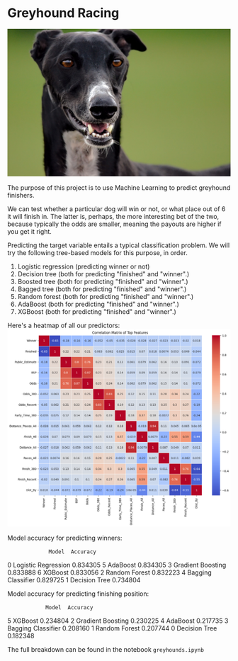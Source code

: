# Greyhound Racing

![alt text](greyhound-stock-image.jpg)

The purpose of this project is to use Machine Learning to predict greyhound finishers.

We can test whether a particular dog will win or not, or what place out of 6 it will finish in. The latter is, perhaps, the more interesting bet of the two, because typically the odds are smaller, meaning the payouts are higher if you get it right.

Predicting the target variable entails a typical classification problem. We will try the following tree-based models for this purpose, in order.
1. Logistic regression (predicting winner or not)
2. Decision tree (both for predicting "finished" and "winner".)
3. Boosted tree (both for predicting "finished" and "winner".)
4. Bagged tree (both for predicting "finished" and "winner".)
5. Random forest (both for predicting "finished" and "winner".)
6. AdaBoost (both for predicting "finished" and "winner".)
7. XGBoost (both for predicting "finished" and "winner".)

Here's a heatmap of all our predictors:
![alt text](image.png)

Model accuracy for predicting winners:

                 Model  Accuracy
0  Logistic Regression  0.834305
5             AdaBoost  0.834305
3    Gradient Boosting  0.833888
6              XGBoost  0.833056
2        Random Forest  0.832223
4   Bagging Classifier  0.829725
1        Decision Tree  0.734804

Model accuracy for predicting finishing position:

                Model  Accuracy
5             XGBoost  0.234804
2   Gradient Boosting  0.230225
4            AdaBoost  0.217735
3  Bagging Classifier  0.208160
1       Random Forest  0.207744
0       Decision Tree  0.182348

The full breakdown can be found in the notebook `greyhounds.ipynb`